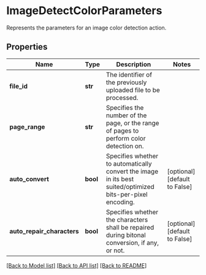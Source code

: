 # ImageDetectColorParameters

Represents the parameters for an image color detection action.
## Properties
Name | Type | Description | Notes
------------ | ------------- | ------------- | -------------
**file_id** | **str** | The identifier of the previously uploaded file to be processed. | 
**page_range** | **str** | Specifies the number of the page, or the range of pages to perform color detection on. | 
**auto_convert** | **bool** | Specifies whether to automatically convert the image in its best suited/optimized bits-per-pixel encoding. | [optional] [default to False]
**auto_repair_characters** | **bool** | Specifies whether the characters shall be repaired during bitonal conversion, if any, or not. | [optional] [default to False]

[[Back to Model list]](../README.md#documentation-for-models) [[Back to API list]](../README.md#documentation-for-api-endpoints) [[Back to README]](../README.md)


